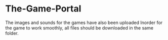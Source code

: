 # The-Game-Portal
The images and sounds for the games have also been uploaded
Inorder for the game to work smoothly, all files should be downloaded in the same folder.
